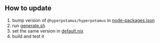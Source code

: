 ## How to update

1. bump version of `@hyperpotamus/hyperpotamus` in [node-packages.json](./node-packages.json)
2. run [generate.sh](./generate.sh)
3. set the same version in [default.nix](./default.nix)
4. build and test it

